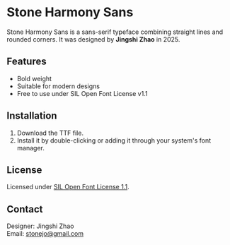 # Stone Harmony Sans

Stone Harmony Sans is a sans-serif typeface combining straight lines and rounded corners. It was designed by **Jingshi Zhao** in 2025. 

## Features
- Bold weight
- Suitable for modern designs
- Free to use under SIL Open Font License v1.1

## Installation
1. Download the TTF file.
2. Install it by double-clicking or adding it through your system's font manager.

## License
Licensed under [SIL Open Font License 1.1](https://scripts.sil.org/OFL).

## Contact
Designer: Jingshi Zhao  
Email: stonejo@gmail.com
